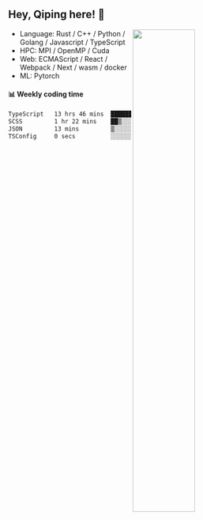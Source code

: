 

## Hey, Qiping here! :wave:

[<img align="right" width="50%" src="https://github-readme-stats.vercel.app/api?username=ppppqp&theme=dark&show_icons=true">](https://metrics.lecoq.io/ppppqp?template=classic)



-   Language: Rust / C++ / Python / Golang / Javascript / TypeScript
-   HPC: MPI / OpenMP / Cuda
-   Web: ECMAScript / React / Webpack / Next / wasm / docker
-   ML: Pytorch



#### :bar_chart: Weekly coding time

<!--START_SECTION:waka-->

```txt
TypeScript   13 hrs 46 mins  ██████████████████████▒░░   89.59 %
SCSS         1 hr 22 mins    ██▒░░░░░░░░░░░░░░░░░░░░░░   08.90 %
JSON         13 mins         ▒░░░░░░░░░░░░░░░░░░░░░░░░   01.49 %
TSConfig     0 secs          ░░░░░░░░░░░░░░░░░░░░░░░░░   00.02 %
```

<!--END_SECTION:waka-->
